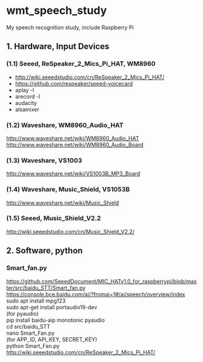# wmt_speech_study
My speech recognition study, include Raspberry Pi

## 1. Hardware, Input Devices  

### (1.1) Seeed, ReSpeaker_2_Mics_Pi_HAT, WM8960    
* http://wiki.seeedstudio.com/cn/ReSpeaker_2_Mics_Pi_HAT/  
* https://github.com/respeaker/seeed-voicecard  
* aplay -l  
* arecord -l  
* audacity  
* alsamixer  

### (1.2) Waveshare, WM8960_Audio_HAT  
http://www.waveshare.net/wiki/WM8960_Audio_HAT  
http://www.waveshare.net/wiki/WM8960_Audio_Board  

### (1.3) Waveshare, VS1003  
http://www.waveshare.net/wiki/VS1003B_MP3_Board  

### (1.4) Waveshare, Music_Shield, VS1053B    
http://www.waveshare.net/wiki/Music_Shield  

### (1.5) Seeed, Music_Shield_V2.2  
http://wiki.seeedstudio.com/cn/Music_Shield_V2.2/  

## 2. Software, python    

### Smart_fan.py  
https://github.com/SeeedDocument/MIC_HATv1.0_for_raspberrypi/blob/master/src/baidu_STT/Smart_fan.py  
https://console.bce.baidu.com/ai/?fromai=1#/ai/speech/overview/index  
sudo apt install mpg123  
sudo apt-get install portaudio19-dev  
(for pyaudio)  
pip install baidu-aip monotonic pyaudio  
cd src/baidu_STT  
nano Smart_Fan.py  
(for APP_ID, API_KEY, SECRET_KEY)  
python Smart_Fan.py  
http://wiki.seeedstudio.com/cn/ReSpeaker_2_Mics_Pi_HAT/  
